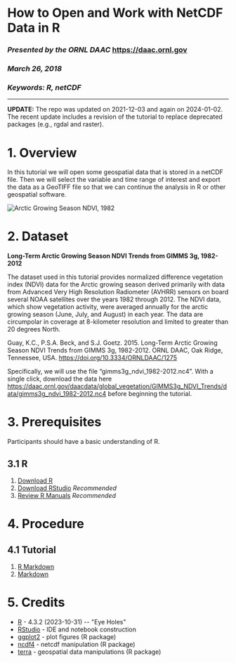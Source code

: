 # How to Open and Work with NetCDF Data in R  

### *Presented by the ORNL DAAC*  <https://daac.ornl.gov>  

### *March 26, 2018*  

### *Keywords: R, netCDF*  

***
**UPDATE:** The repo was updated on 2021-12-03 and again on 2024-01-02. The recent update includes a revision of the tutorial to replace deprecated packages (e.g., rgdal and raster).

# 1. Overview

In this tutorial we will open some geospatial data that is stored in a netCDF file. Then we will select the variable and time range of interest and export the data as a GeoTIFF file so that we can continue the analysis in R or other geospatial software.

![Arctic Growing Season NDVI, 1982](GIMMS3g_1982_NDVI.png)

# 2. Dataset

**Long-Term Arctic Growing Season NDVI Trends from GIMMS 3g, 1982-2012**

The dataset used in this tutorial provides normalized difference vegetation index (NDVI) data for the Arctic growing season derived primarily with data from Advanced Very High Resolution Radiometer (AVHRR) sensors on board several NOAA satellites over the years 1982 through 2012. The NDVI data, which show vegetation activity, were averaged annually for the arctic growing season (June, July, and August) in each year. The data are circumpolar in coverage at 8-kilometer resolution and limited to greater than 20 degrees North.

Guay, K.C., P.S.A. Beck, and S.J. Goetz. 2015. Long-Term Arctic Growing Season NDVI Trends from GIMMS 3g, 1982-2012. ORNL DAAC, Oak Ridge, Tennessee, USA. <a href="<<<https://doi.org/10.3334/ORNLDAAC/1275>>>">https://doi.org/10.3334/ORNLDAAC/1275</a>

Specifically, we will use the file “gimms3g_ndvi_1982-2012.nc4”. With a single click, download the data here <https://daac.ornl.gov/daacdata/global_vegetation/GIMMS3g_NDVI_Trends/data/gimms3g_ndvi_1982-2012.nc4> before beginning the tutorial.

# 3. Prerequisites

Participants should have a basic understanding of R.  

## 3.1 R

1. [Download R](https://cran.r-project.org/)  
2. [Download RStudio](https://www.rstudio.com/products/rstudio/download/#download)  *Recommended*  
3. [Review R Manuals](https://cran.r-project.org/manuals.html)  *Recommended*  

# 4. Procedure

## 4.1 Tutorial  

1. [R Markdown](netCDF_in_r_ornldaac_tutorial.Rmd)  
2. [Markdown](netCDF_in_r_ornldaac_tutorial.md)  

# 5. Credits

* [R](https://www.r-project.org/) - 4.3.2 (2023-10-31) -- "Eye Holes"  
* [RStudio](https://www.rstudio.com/products/rstudio/) - IDE and notebook construction  
* [ggplot2](https://CRAN.R-project.org/package=ggplot2) - plot figures (R package)
* [ncdf4](https://CRAN.R-project.org/package=ncdf4) - netcdf manipulation (R package)  
* [terra](https://CRAN.R-project.org/package=terra) - geospatial data manipulations (R package)

